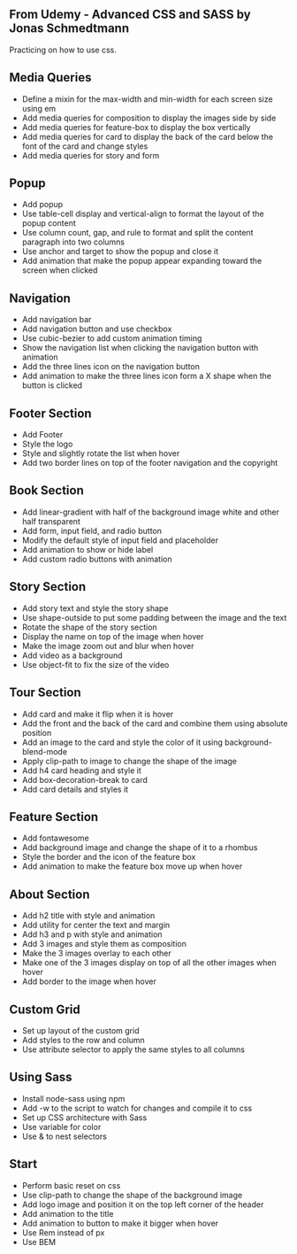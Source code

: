 From Udemy - Advanced CSS and SASS by Jonas Schmedtmann
--------------------------------------------------------
Practicing on how to use css.

Media Queries
--------------------------------------------------------
- Define a mixin for the max-width and min-width for each screen size using em
- Add media queries for composition to display the images side by side
- Add media queries for feature-box to display the box vertically
- Add media queries for card to display the back of the card below the font of the card and change styles
- Add media queries for story and form

Popup
--------------------------------------------------------
- Add popup
- Use table-cell display and vertical-align to format the layout of the popup content
- Use column count, gap, and rule to format and split the content paragraph into two columns
- Use anchor and target to show the popup and close it
- Add animation that make the popup appear expanding toward the screen when clicked

Navigation
--------------------------------------------------------
- Add navigation bar
- Add navigation button and use checkbox
- Use cubic-bezier to add custom animation timing
- Show the navigation list when clicking the navigation button with animation
- Add the three lines icon on the navigation button
- Add animation to make the three lines icon form a X shape when the button is clicked

Footer Section
--------------------------------------------------------
- Add Footer
- Style the logo
- Style and slightly rotate the list when hover
- Add two border lines on top of the footer navigation and the copyright

Book Section
--------------------------------------------------------
- Add linear-gradient with half of the background image white and other half transparent
- Add form, input field, and radio button
- Modify the default style of input field and placeholder
- Add animation to show or hide label
- Add custom radio buttons with animation

Story Section
--------------------------------------------------------
- Add story text and style the story shape
- Use shape-outside to put some padding between the image and the text
- Rotate the shape of the story section
- Display the name on top of the image when hover
- Make the image zoom out and blur when hover
- Add video as a background
- Use object-fit to fix the size of the video

Tour Section
--------------------------------------------------------
- Add card and make it flip when it is hover
- Add the front and the back of the card and combine them using absolute position
- Add an image to the card and style the color of it using background-blend-mode
- Apply clip-path to image to change the shape of the image
- Add h4 card heading and style it
- Add box-decoration-break to card
- Add card details and styles it

Feature Section
--------------------------------------------------------
- Add fontawesome
- Add background image and change the shape of it to a rhombus
- Style the border and the icon of the feature box
- Add animation to make the feature box move up when hover

About Section
--------------------------------------------------------
- Add h2 title with style and animation
- Add utility for center the text and margin
- Add h3 and p with style and animation
- Add 3 images and style them as composition
- Make the 3 images overlay to each other
- Make one of the 3 images display on top of all the other images when hover
- Add border to the image when hover

Custom Grid
--------------------------------------------------------
- Set up layout of the custom grid
- Add styles to the row and column
- Use attribute selector to apply the same styles to all columns

Using Sass
--------------------------------------------------------
- Install node-sass using npm
- Add -w to the script to watch for changes and compile it to css
- Set up CSS architecture with Sass
- Use variable for color
- Use & to nest selectors

Start
--------------------------------------------------------
- Perform basic reset on css
- Use clip-path to change the shape of the background image
- Add logo image and position it on the top left corner of the header
- Add animation to the title
- Add animation to button to make it bigger when hover
- Use Rem instead of px
- Use BEM
